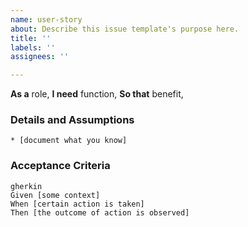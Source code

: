 ```yaml
---
name: user-story
about: Describe this issue template's purpose here.
title: ''
labels: ''
assignees: ''

---
```


**As a** role,
**I need** function,
**So that** benefit,
      
### Details and Assumptions
    * [document what you know]      

### Acceptance Criteria     
    gherkin 
    Given [some context]
    When [certain action is taken]
    Then [the outcome of action is observed]
